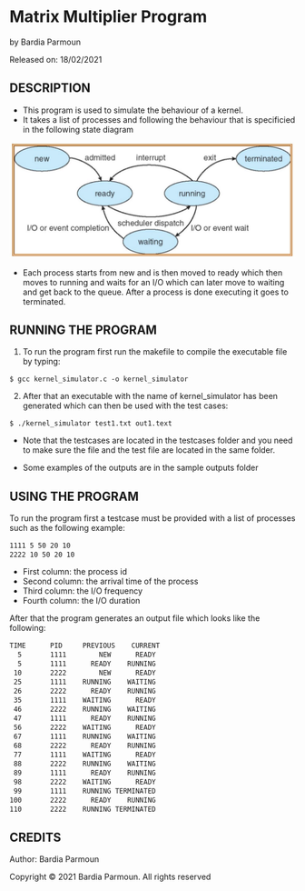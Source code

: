 
# Matrix Multiplier Program

by Bardia Parmoun

Released on: 18/02/2021

## DESCRIPTION
- This program is used to simulate the behaviour of a kernel.
- It takes a list of processes and following the behaviour that is specificied in the following state diagram
<p align="center">
<img src="images/statediagrams.JPG" />
</p>
  
- Each process starts from new and is then moved to ready which then moves to running and waits for an I/O which can later move to waiting and get back to the queue. After a process is done executing it goes to terminated.

## RUNNING THE PROGRAM
1. To run the program first run the makefile to compile the executable file by typing:
```shell
$ gcc kernel_simulator.c -o kernel_simulator
```
2. After that an executable with the name of kernel_simulator has been generated which can then be used with the test cases:
```shell
$ ./kernel_simulator test1.txt out1.text
```
- Note that the testcases are located in the testcases folder and you need to make sure the file and the test file are located in the same folder. 

- Some examples of the outputs are in the sample outputs folder
## USING THE PROGRAM
To run the program first a testcase must be provided with a list of processes such as the following example:
```
1111 5 50 20 10
2222 10 50 20 10
```
- First column: the process id
- Second column: the arrival time of the process
- Third column: the I/O frequency
- Fourth column: the I/O duration

After that the program generates an output file which looks like the following: 
```
TIME      PID     PREVIOUS    CURRENT
  5       1111        NEW      READY
  5       1111      READY    RUNNING
 10       2222        NEW      READY
 25       1111    RUNNING    WAITING
 26       2222      READY    RUNNING
 35       1111    WAITING      READY
 46       2222    RUNNING    WAITING
 47       1111      READY    RUNNING
 56       2222    WAITING      READY
 67       1111    RUNNING    WAITING
 68       2222      READY    RUNNING
 77       1111    WAITING      READY
 88       2222    RUNNING    WAITING
 89       1111      READY    RUNNING
 98       2222    WAITING      READY
 99       1111    RUNNING TERMINATED
100       2222      READY    RUNNING
110       2222    RUNNING TERMINATED
```
## CREDITS
Author: Bardia Parmoun

Copyright © 2021 Bardia Parmoun. All rights reserved
